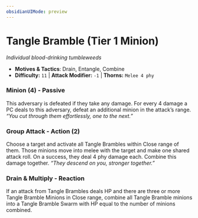 ```yaml
---
obsidianUIMode: preview
---
```

# Tangle Bramble (Tier 1 Minion)

*Individual blood-drinking tumbleweeds*

- **Motives & Tactics**: Drain, Entangle, Combine
- **Difficulty:** `11` | **Attack Modifier:** `-1` | **Thorns:** `Melee 4 phy`


### Minion (4) - Passive

This adversary is defeated if they take any damage. For every 4 damage a PC deals to this adversary, defeat an additional minion in the attack’s range. *“You cut through them effortlessly, one to the next.”*

### Group Attack - Action (2)

Choose a target and activate all Tangle Brambles within Close range of them. Those minions move into melee with the target and make one shared attack roll. On a success, they deal 4 phy damage each. Combine this damage together. *“They descend on you, stronger together.”*

### Drain & Multiply - Reaction

If an attack from Tangle Brambles deals HP and there are three or more Tangle Bramble Minions in Close range, combine all Tangle Bramble minions into a Tangle Bramble Swarm with HP equal to the number of minions combined. 



